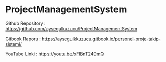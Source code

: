 # ProjectManagementSystem

Github Repository : https://github.com/aysegulkuzucu/ProjectManagementSystem

Gitbook Raporu : https://aysegulkkuzucu.gitbook.io/personel-proje-takip-sistemi/

YouTube Linki : https://youtu.be/xFlBnT249mQ
